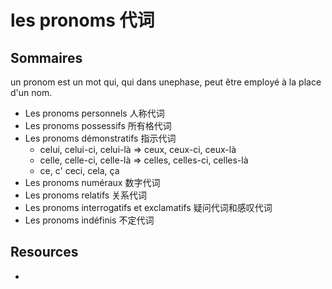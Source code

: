 les pronoms 代词
===========

## Sommaires

un pronom est un mot qui, qui dans unephase, peut être employé à la place d'un nom.

- Les pronoms personnels 人称代词
- Les pronoms possessifs 所有格代词
- Les pronoms démonstratifs 指示代词
	+ celui, celui-ci, celui-là => ceux, ceux-ci, ceux-là
	+ celle, celle-ci, celle-là => celles, celles-ci, celles-là
	+ ce, c' ceci, cela, ça
- Les pronoms numéraux 数字代词
- Les pronoms relatifs 关系代词
- Les pronoms interrogatifs et exclamatifs 疑问代词和感叹代词
- Les pronoms indéfinis 不定代词

## Resources

- 